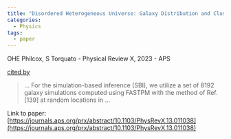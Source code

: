 ```yaml
---
title: "Disordered Heterogeneous Universe: Galaxy Distribution and Clustering across Length Scales"
categories:
  - Physics
tags:
  - paper
---
```

OHE Philcox, S Torquato - Physical Review X, 2023 - APS

[cited by](None) 

>… For the simulation-based inference (SBI), we utilize a set of 8192 galaxy simulations computed using FASTPM with the method of Ref. [139] at random locations in …

Link to paper: [https://journals.aps.org/prx/abstract/10.1103/PhysRevX.13.011038](https://journals.aps.org/prx/abstract/10.1103/PhysRevX.13.011038)
